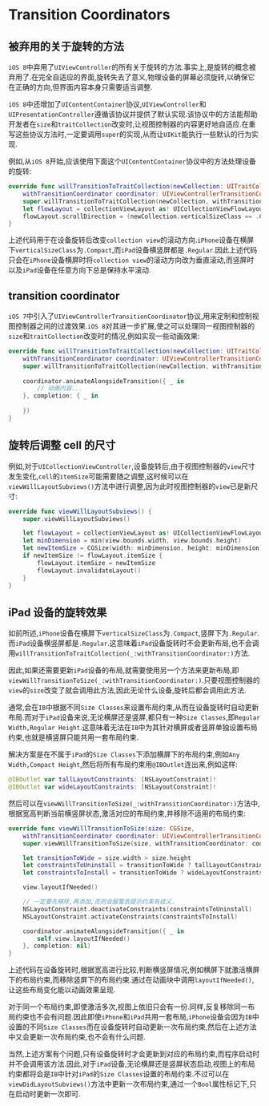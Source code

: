 # Transition Coordinators

## 被弃用的关于旋转的方法

`iOS 8`中弃用了`UIViewController`的所有关于旋转的方法.事实上,是旋转的概念被弃用了.在完全自适应的界面,旋转失去了意义,物理设备的屏幕必须旋转,以确保它在正确的方向,但界面内容本身只需要适当调整.

`iOS 8`中还增加了`UIContentContainer`协议,`UIViewController`和`UIPresentationController`遵循该协议并提供了默认实现.该协议中的方法能帮助开发者在`size`和`traitCollection`改变时,让视图控制器的内容更好地自适应.在重写这些协议方法时,一定要调用`super`的实现,从而让`UIKit`能执行一些默认的行为实现.

例如,从`iOS 8`开始,应该使用下面这个`UIContentContainer`协议中的方法处理设备的旋转:

```swift
override func willTransitionToTraitCollection(newCollection: UITraitCollection,
    withTransitionCoordinator coordinator: UIViewControllerTransitionCoordinator) {
    super.willTransitionToTraitCollection(newCollection, withTransitionCoordinator: coordinator)
    let flowLayout = collectionViewLayout as! UICollectionViewFlowLayout
    flowLayout.scrollDirection = (newCollection.verticalSizeClass == .Compact) ? .Vertical : .Horizontal
}
```

上述代码用于在设备旋转后改变`collection view`的滚动方向.`iPhone`设备在横屏下`verticalSizeClass`为`.Compact`,而`iPad`设备横竖屏都是`.Regular`.因此上述代码只会在`iPhone`设备横屏时将`collection view`的滚动方向改为垂直滚动,而竖屏时以及`iPad`设备在任意方向下总是保持水平滚动.

## transition coordinator

`iOS 7`中引入了`UIViewControllerTransitionCoordinator`协议,用来定制和控制视图控制器之间的过渡效果.`iOS 8`对其进一步扩展,使之可以处理同一视图控制器的`size`和`traitCollection`改变时的情况,例如实现一些动画效果:

```swift
override func willTransitionToTraitCollection(newCollection: UITraitCollection,
    withTransitionCoordinator coordinator: UIViewControllerTransitionCoordinator) {
    super.willTransitionToTraitCollection(newCollection, withTransitionCoordinator: coordinator)
    
    coordinator.animateAlongsideTransition({ _ in
        // 动画内容...
    }, completion: { _ in
                
    })
}
```

## 旋转后调整 cell 的尺寸

例如,对于`UICollectionViewController`,设备旋转后,由于视图控制器的`view`尺寸发生变化,`cell`的`itemSize`可能需要随之调整,这时候可以在`viewWillLayoutSubviews()`方法中进行调整,因为此时视图控制器的`view`已是新尺寸:

```swift
override func viewWillLayoutSubviews() {
    super.viewWillLayoutSubviews()

    let flowLayout = collectionViewLayout as! UICollectionViewFlowLayout
    let minDimension = min(view.bounds.width, view.bounds.height)
    let newItemSize = CGSize(width: minDimension, height: minDimension)
    if newItemSize != flowLayout.itemSize {
        flowLayout.itemSize = newItemSize
        flowLayout.invalidateLayout()
    }
}
```

## iPad 设备的旋转效果

如前所述,`iPhone`设备在横屏下`verticalSizeClass`为`.Compact`,竖屏下为`.Regular`.而`iPad`设备横竖屏都是`.Regular`.这意味着`iPad`设备旋转时不会更新布局,也不会调用`willTransitionToTraitCollection(_:withTransitionCoordinator:)`方法.

因此,如果还需要更新`iPad`设备的布局,就需要使用另一个方法来更新布局,即`viewWillTransitionToSize(_:withTransitionCoordinator:)`.只要视图控制器的`view`的`size`改变了就会调用此方法,因此无论什么设备,旋转后都会调用此方法.

通常,会在`IB`中根据不同`Size Classes`来设置布局约束,从而在设备旋转时自动更新布局.而对于`iPad`设备来说,无论横屏还是竖屏,都只有一种`Size Classes`,即`Regular Width,Regular Height`.这意味着无法在`IB`中为其针对横屏或者竖屏单独设置布局约束,也就是横竖屏只能共用一套布局约束.

解决方案是在不属于`iPad`的`Size Classes`下添加横屏下的布局约束,例如`Any Width,Compact Height`,然后将所有布局约束用`@IBOutlet`连出来,例如这样:

```swift
@IBOutlet var tallLayoutConstraints: [NSLayoutConstraint]!
@IBOutlet var wideLayoutConstraints: [NSLayoutConstraint]!
```

然后可以在`viewWillTransitionToSize(_:withTransitionCoordinator:)`方法中,根据宽高判断当前横竖屏状态,激活对应的布局约束,并移除不适用的布局约束:

```swift
override func viewWillTransitionToSize(size: CGSize,
    withTransitionCoordinator coordinator: UIViewControllerTransitionCoordinator) {
    super.viewWillTransitionToSize(size, withTransitionCoordinator: coordinator)

    let transitionToWide = size.width > size.height
    let constraintsToUninstall = transitionToWide ? tallLayoutConstraints : wideLayoutConstraints
    let constraintsToInstall = transitionToWide ? wideLayoutConstraints : tallLayoutConstraints

    view.layoutIfNeeded()

    // 一定要先移除,再添加,否则会报警告提示约束有歧义.
    NSLayoutConstraint.deactivateConstraints(constraintsToUninstall)
    NSLayoutConstraint.activateConstraints(constraintsToInstall)

    coordinator.animateAlongsideTransition({ _ in
        self.view.layoutIfNeeded()
    }, completion: nil)
}
```

上述代码在设备旋转时,根据宽高进行比较,判断横竖屏情况,例如横屏下就激活横屏下的布局约束,而移除竖屏下的布局约束.通过在动画块中调用`layoutIfNeeded()`,让这些布局变化能以动画效果呈现.

对于同一个布局约束,即使激活多次,视图上依旧只会有一份.同样,反复移除同一布局约束也不会有问题.因此即使`iPhone`和`iPad`共用一套布局,`iPhone`设备会因为`IB`中设置的不同`Size Classes`而在设备旋转时自动更新一次布局约束,然后在上述方法中又会更新一次布局约束,也不会有什么问题.

当然,上述方案有个问题,只有设备旋转时才会更新到对应的布局约束,而程序启动时并不会调用该方法.因此,对于`iPad`设备,无论横屏还是竖屏状态启动,视图上的布局约束都将会是`IB`中针对`iPad`的`Size Classes`设置的布局约束.不过可以在`viewDidLayoutSubviews()`方法中更新一次布局约束,通过一个`Bool`属性标记下,只在启动时更新一次即可.
